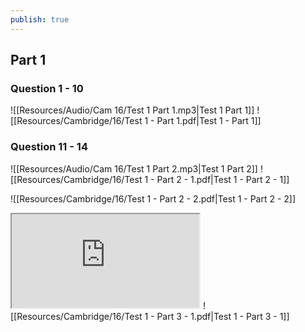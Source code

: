 ```yaml
---
publish: true
---
```


## Part 1

### Question 1 - 10
![[Resources/Audio/Cam 16/Test 1 Part 1.mp3|Test 1 Part 1]]
![[Resources/Cambridge/16/Test 1 - Part 1.pdf|Test 1 - Part 1]]

### Question 11 - 14
![[Resources/Audio/Cam 16/Test 1 Part 2.mp3|Test 1 Part 2]]
![[Resources/Cambridge/16/Test 1 - Part 2 - 1.pdf|Test 1 - Part 2 - 1]]

![[Resources/Cambridge/16/Test 1 - Part 2 - 2.pdf|Test 1 - Part 2 - 2]]

<iframe src="https://docs.google.com/viewer?url=https://pub-a6617bda9fbb496c9e31b3f3af0cb28d.r2.dev/Week%203%20-%20Assignment%201.pdf&embedded=true"></iframe>
![[Resources/Cambridge/16/Test 1 - Part 3 - 1.pdf|Test 1 - Part 3 - 1]]
